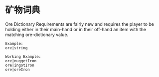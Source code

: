 # 矿物词典

Ore Dictionary Requirements are fairly new and requires the player to be holding either in their main-hand or in their off-hand an item with the matching ore-dictionary value.

    Example:
    ore|string
    
    Working Example:
    ore|nuggetIron
    ore|ingotIron
    ore|oreIron